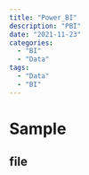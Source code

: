 ```yaml
---
title: "Power_BI"
description: "PBI"
date: "2021-11-23"
categories:
  - "BI"
  - "Data"
tags:
  - "Data"
  - "BI"
---
```



# Sample

## file
